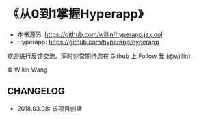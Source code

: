 # 《从0到1掌握Hyperapp》


* 本书源码: <https://github.com/willin/hyperapp.js.cool>
* Hyperapp: <https://github.com/hyperapp/hyperapp>

欢迎进行反馈交流。同时非常期待您在 Github 上 Follow 我 ([@willin](https://github.com/willin)).

&copy; Willin Wang

## CHANGELOG

- 2018.03.08: 该项目创建
